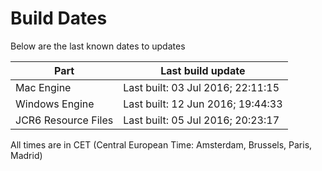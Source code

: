 # Build Dates

Below are the last known dates to updates

Part | Last build update
-----|-----
Mac Engine | Last built: 03 Jul 2016; 22:11:15
Windows Engine | Last built: 12 Jun 2016; 19:44:33
JCR6 Resource Files | Last built: 05 Jul 2016; 20:23:17
All times are in CET (Central European Time: Amsterdam, Brussels, Paris, Madrid)



